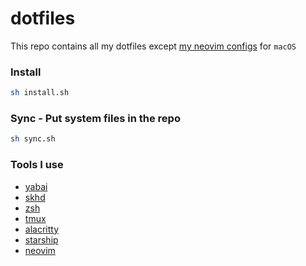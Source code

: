 # dotfiles

This repo contains all my dotfiles except [my neovim configs](https://github.com/codetit4n/nvim-config/tree/macOS) for `macOS`

### Install

```bash
sh install.sh
```

### Sync - Put system files in the repo

```bash
sh sync.sh
```

### Tools I use

- [yabai](https://github.com/koekeishiya/yabai)
- [skhd](https://github.com/koekeishiya/skhd)
- [zsh](https://github.com/ohmyzsh/ohmyzsh/)
- [tmux](https://github.com/tmux/tmux)
- [alacritty](https://github.com/alacritty/alacritty)
- [starship](https://github.com/starship/starship)
- [neovim](https://github.com/neovim/neovim)
